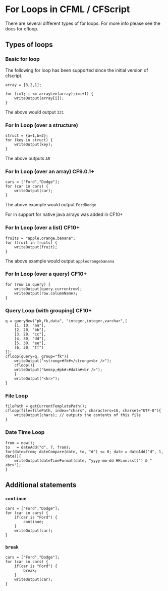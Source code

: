 # For Loops in CFML / CFScript

There are several different types of for loops. For more info please see the docs for cfloop.

## Types of loops
### Basic for loop

The following for loop has been supported since the initial version of cfscript.

	array = [3,2,1];

	for (i=1; i <= arrayLen(array);i=i+1) {
		writeOutput(array[i]);
	}

The above would output `321`

### For In Loop (over a structure)

	struct = {a=1,b=2};
	for (key in struct) {
		writeOutput(key);
	}
	
The above outputs `AB`

### For In Loop (over an array) CF9.0.1+

	cars = ["Ford","Dodge"];
	for (car in cars) {
		writeOutput(car);
	}
	
The above example would output `FordDodge`

For in support for native java arrays was added in CF10+

### For In Loop (over a list) CF10+

	fruits = "apple,orange,banana";
	for (fruit in fruits) {
		writeOutput(fruit);
	}
	
The above example would output `appleorangebanana`

### For In Loop (over a query) CF10+

	for (row in query) {
		writeOutput(query.currentrow);
		writeOutput(row.columnName); 
	}

### Query Loop (with grouping) CF10+

	q = queryNew("pk,fk,data", "integer,integer,varchar",[ 
		[1, 10, "aa"], 
		[2, 20, "bb"], 
		[3, 20, "cc"], 
		[4, 30, "dd"], 
		[5, 30, "ee"], 
		[6, 30, "ff"] 
	]); 
	cfloop(query=q, group="fk"){ 
	    writeOutput("<strong>#fk#</strong><br />"); 
	    cfloop(){ 
		writeOutput("&emsp;#pk#:#data#<br />"); 
	    } 
	    writeOutput("<hr>"); 
	}
	
### File Loop

	filePath = getCurrentTemplatePath(); 
	cfloop(file=filePath, index="chars", characters=16, charset="UTF-8"){ 
		writeOutput(chars); // outputs the contents of this file 
 	}
	
### Date Time Loop
	
	from = now(); 
	to   = dateAdd("d", 7, from); 
	for(date=from; dateCompare(date, to, "d") <= 0; date = dateAdd("d", 1, date)){ 
		writeOutput(dateTimeFormat(date, "yyyy-mm-dd HH:nn:sstt") & "<br>"); 
	}
	
## Additional statements
### `continue`

	cars = ["Ford","Dodge"];
	for (car in cars) {
		if(car is "Ford") {
			continue;
		}
		writeOutput(car);
	}
	
### `break`

	cars = ["Ford","Dodge"];
	for (car in cars) {
		if(car is "Ford") {
			break;
		}
		writeOutput(car);
	}
